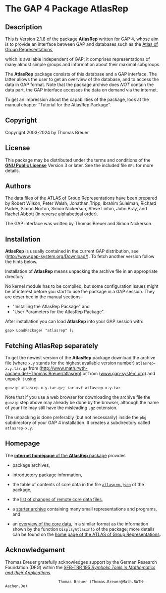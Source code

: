 
The GAP 4 Package **AtlasRep**
==============================

Description
-----------

This is Version 2.1.8 of the package **AtlasRep** written for GAP 4,
whose aim is to provide an interface between GAP and databases such as the
[Atlas of Group Representations](http://atlas.math.rwth-aachen.de/Atlas),

which is available independent of GAP;
it comprises representations of many almost simple groups
and information about their maximal subgroups.

The **AtlasRep** package consists of this database and a GAP interface.
The latter allows the user to get an overview of the database,
and to access the data in GAP format.
Note that the package archive does *NOT* contain the data part,
the GAP interface accesses the data on demand via the internet.

To get an impression about the capabilities of the package,
look at the manual chapter "Tutorial for the AtlasRep Package".


Copyright
---------

Copyright 2003-2024 by Thomas Breuer


License
-------

This package may be distributed under the terms and conditions of the
[**GNU Public License**](http://www.gnu.org/licenses) Version 3 or later.
See the included file `GPL` for more details.


Authors
-------

The data files of the ATLAS of Group Representations have been prepared by
Robert Wilson, Peter Walsh, Jonathan Tripp, Ibrahim Suleiman, Richard Parker,
Simon Norton, Simon Nickerson, Steve Linton, John Bray, and Rachel Abbott
(in reverse alphabetical order).

The GAP interface was written by Thomas Breuer and Simon Nickerson.


Installation
------------

**AtlasRep** is usually contained in the current GAP distribution,
see (http://www.gap-system.org/Download/).
To fetch another version follow the hints below.

Installation of **AtlasRep** means unpacking the archive file
in an appropriate directory.

No kernel module has to be compiled,
but some configuration issues might be of interest
before you start to use the package in a GAP session.
They are described in the manual sections

- "Installing the AtlasRep Package" and
- "User Parameters for the AtlasRep Package".

After installation you can load **AtlasRep** into your GAP session with:

```
gap> LoadPackage( "atlasrep" );
```


Fetching **AtlasRep** separately
--------------------------------

To get the newest version of the **AtlasRep** package download the archive file
(where `x.y` stands for the highest available version number)
`atlasrep-x.y.tar.gz`
from (http://www.math.rwth-aachen.de/~Thomas.Breuer/atlasrep)
or from (www.gap-system.org)
and unpack it using
```
gunzip atlasrep-x.y.tar.gz; tar xvf atlasrep-x.y.tar
```
Note that if you use a web browser for downloading the archive file
the `gunzip` step above may already be done by the browser,
although the name of your file may still have the misleading `.gz` extension.

The unpacking is done preferably (but not necessarily) inside the `pkg`
subdirectory of your GAP 4 installation.
It creates a  subdirectory called `atlasrep-x.y`.


Homepage
--------

The [**internet homepage** of the **AtlasRep** package](http://www.math.rwth-aachen.de/~Thomas.Breuer/atlasrep)
provides

* package archives,

* introductory package information,

* the table of contents of core data in the file
  [`atlasprm.json`](http://www.math.rwth-aachen.de/~Thomas.Breuer/atlasrep/atlasprm.json)
  of the package,

* the [list of changes of remote core data files](http://www.math.rwth-aachen.de/~Thomas.Breuer/atlasrep/htm/data/changes.htm),

* a [starter archive](http://www.math.rwth-aachen.de/~Thomas.Breuer/atlasrep/atlasrepdata.tar.gz)
  containing many small representations and programs,
  and

* an [overview of the core data](http://www.math.rwth-aachen.de/~Thomas.Breuer/atlasrep/htm/data/),
  in a similar format as the information shown by the function
  `DisplayAtlasInfo` of the package;
  more details can be found on the
  [home page of the ATLAS of Group Representations](http://atlas.math.rwth-aachen.de/Atlas).


Acknowledgement
---------------

Thomas Breuer gratefully acknowledges support by
the German Research Foundation (DFG) within the
[SFB-TRR 195 *Symbolic Tools in Mathematics and their Applications*](https://www.computeralgebra.de/sfb/).

                            Thomas Breuer (Thomas.Breuer@Math.RWTH-Aachen.De)
